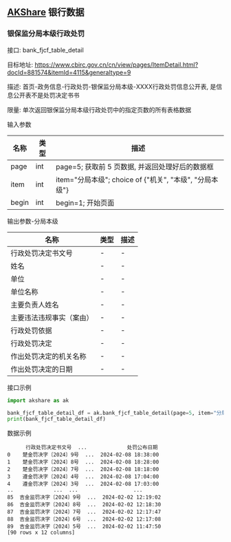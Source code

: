 ## [AKShare](https://github.com/akfamily/akshare) 银行数据

### 银保监分局本级行政处罚

接口: bank_fjcf_table_detail

目标地址: https://www.cbirc.gov.cn/cn/view/pages/ItemDetail.html?docId=881574&itemId=4115&generaltype=9

描述: 首页-政务信息-行政处罚-银保监分局本级-XXXX行政处罚信息公开表, 是信息公开表不是处罚决定书书

限量: 单次返回银保监分局本级行政处罚中的指定页数的所有表格数据

输入参数

| 名称    | 类型  | 描述                                          |
|-------|-----|---------------------------------------------|
| page  | int | page=5; 获取前 5 页数据, 并返回处理好后的数据框              |
| item  | int | item="分局本级"; choice of {"机关", "本级", "分局本级"} |
| begin | int | begin=1; 开始页面                               |

输出参数-分局本级

| 名称           | 类型 | 描述 |
|--------------|----|----|
| 行政处罚决定书文号    | -  | -  |
| 姓名           | -  | -  |
| 单位           | -  | -  |
| 单位名称         | -  | -  |
| 主要负责人姓名      | -  | -  |
| 主要违法违规事实（案由） | -  | -  |
| 行政处罚依据       | -  | -  |
| 行政处罚决定       | -  | -  |
| 作出处罚决定的机关名称  | -  | -  |
| 作出处罚决定的日期    | -  | -  |

接口示例

```python
import akshare as ak

bank_fjcf_table_detail_df = ak.bank_fjcf_table_detail(page=5, item="分局本级")
print(bank_fjcf_table_detail_df)
```

数据示例

```
      行政处罚决定书文号  ...             处罚公布日期
0    楚金罚决字〔2024〕9号  ...  2024-02-08 18:38:00
1    楚金罚决字〔2024〕8号  ...  2024-02-08 18:28:00
2    楚金罚决字〔2024〕7号  ...  2024-02-08 18:18:00
3    遵金罚决字〔2024〕4号  ...  2024-02-08 17:04:00
4    遵金罚决字〔2024〕3号  ...  2024-02-08 17:03:00
..             ...  ...                  ...
85  吉金监罚决字〔2024〕9号  ...  2024-02-02 12:19:02
86  吉金监罚决字〔2024〕8号  ...  2024-02-02 12:18:30
87  吉金监罚决字〔2024〕7号  ...  2024-02-02 12:17:47
88  吉金监罚决字〔2024〕6号  ...  2024-02-02 12:17:08
89  吉金监罚决字〔2024〕5号  ...  2024-02-02 11:47:50
[90 rows x 12 columns]
```
